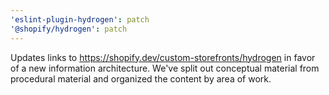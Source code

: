 ```yaml
---
'eslint-plugin-hydrogen': patch
'@shopify/hydrogen': patch
---
```


Updates links to https://shopify.dev/custom-storefronts/hydrogen in favor of a new information architecture. We've split out conceptual material from procedural material and organized the content by area of work.
